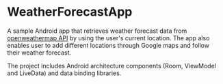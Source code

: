 # WeatherForecastApp

A sample Android app that retrieves weather forecast data from [openweathermap API](http://openweathermap.org/) by using the
user's current location. The app also enables user to add different locations through Google maps and follow their weather forecast.

The project includes Android architecture components (Room, ViewModel and LiveData) and data binding libraries. 
